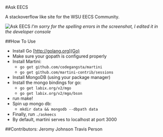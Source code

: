 #Ask EECS

A stackoverflow like site for the WSU EECS Community.

![Ask EECS](http://i.imgur.com/MvlS2yt.png)
*I'm sorry for the spelling errors in the screenshot, I edited it in the developer console*

##How To Use

- Install Go [http://golang.org](Go)
- Make sure your gopath is configured properly
- Install Martini:
  - `go get github.com/codegangsta/martini`
  - `go get github.com/martini-contrib/sessions`
- Install MongoDB (using your package manager)
- Install the mongo bindings for go:
  - `go get labix.org/v2/mgo`
  - `go get labix.org/v2/mgo/bson`
- run make!
- Spin up mongo db:
  - `mkdir data && mongodb --dbpath data`
- Finally, run `./askeecs`
- By default, martini serves to localhost at port 3000

##Contributors:
Jeromy Johnson
Travis Person
